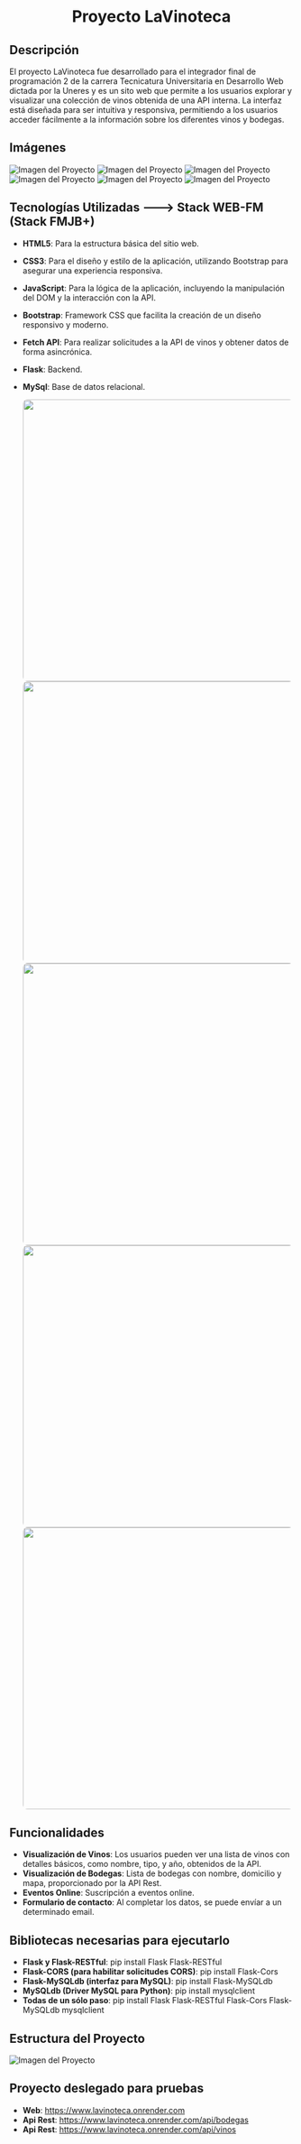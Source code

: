 <!--# Proyecto LaVinoteca -->
<h1 style="text-align: center;">Proyecto LaVinoteca</h1>

## Descripción
El proyecto LaVinoteca fue desarrollado para el integrador final de programación 2 de la carrera Tecnicatura Universitaria en Desarrollo Web dictada por la Uneres y es un sito web que permite a los usuarios explorar y visualizar una colección de vinos obtenida de una API interna. La interfaz está diseñada para ser intuitiva y responsiva, permitiendo a los usuarios acceder fácilmente a la información sobre los diferentes vinos y bodegas.

## Imágenes

![Imagen del Proyecto](static/img/proyect/1.png)
![Imagen del Proyecto](static/img/proyect/2.png)
![Imagen del Proyecto](static/img/proyect/3.png)
![Imagen del Proyecto](static/img/proyect/4.png)
![Imagen del Proyecto](static/img/proyect/5.png)
![Imagen del Proyecto](static/img/proyect/6.png)

## Tecnologías Utilizadas ---> Stack WEB-FM (Stack FMJB+)
- **HTML5**: Para la estructura básica del sitio web.
- **CSS3**: Para el diseño y estilo de la aplicación, utilizando Bootstrap para asegurar una experiencia responsiva.
- **JavaScript**: Para la lógica de la aplicación, incluyendo la manipulación del DOM y la interacción con la API.
- **Bootstrap**: Framework CSS que facilita la creación de un diseño responsivo y moderno.
- **Fetch API**: Para realizar solicitudes a la API de vinos y obtener datos de forma asincrónica.
- **Flask**: Backend.
- **MySql**: Base de datos relacional.

  <img src="https://images.ctfassets.net/e5382hct74si/6Dqa9T8XOOC95yJb0z9jew/ce4932b8d23046f260510e24c1ec39e1/thumbnail.png" width="500" style="height: auto; border-radius: 8px;"><br>
  <img src="https://somospnt.com/images/blog/cover/mysql.jpg" width="500" style="height: auto; border-radius: 8px;"><br>
  <img src="https://mauriciosuarez.com/wp-content/uploads/2024/05/JavaScript2.png" width="500" style="height: auto; border-radius: 8px;"><br>
  <img src="https://localo.com/es/assets/img/definitions/what-is-bootstrap.webp" width="500" style="height: auto; border-radius: 8px;"><br>
  <img src="https://blog.facialix.com/wp-content/uploads/2024/01/curso-gratis-html-css-en-linea.jpg" width="500" style="height: auto; border-radius: 8px;">

## Funcionalidades
- **Visualización de Vinos**: Los usuarios pueden ver una lista de vinos con detalles básicos, como nombre, tipo, y año, obtenidos de la API.
- **Visualización de Bodegas**: Lista de bodegas con nombre, domicilio y mapa, proporcionado por la API Rest.
- **Eventos Online**: Suscripción a eventos online.
- **Formulario de contacto**: Al completar los datos, se puede envíar a un determinado email.

## Bibliotecas necesarias para ejecutarlo
- **Flask y Flask-RESTful**: pip install Flask Flask-RESTful
- **Flask-CORS (para habilitar solicitudes CORS)**: pip install Flask-Cors
- **Flask-MySQLdb (interfaz para MySQL)**: pip install Flask-MySQLdb
- **MySQLdb (Driver MySQL para Python)**: pip install mysqlclient
- **Todas de un sólo paso**: pip install Flask Flask-RESTful Flask-Cors Flask-MySQLdb mysqlclient

## Estructura del Proyecto
![Imagen del Proyecto](static/img/proyect/estructuraProyecto.png)

## Proyecto deslegado para pruebas 
- **Web**: https://www.lavinoteca.onrender.com
- **Api Rest**: https://www.lavinoteca.onrender.com/api/bodegas
- **Api Rest**: https://www.lavinoteca.onrender.com/api/vinos
